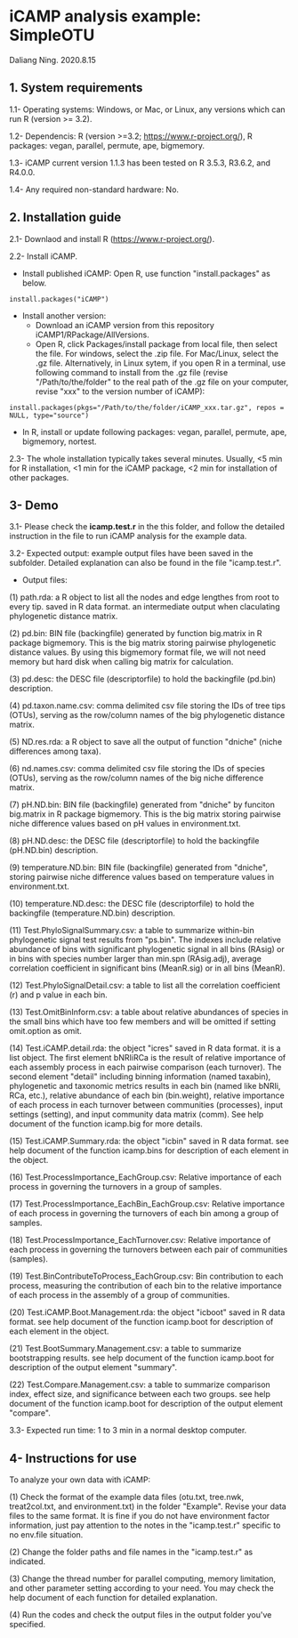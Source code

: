 # iCAMP analysis example: SimpleOTU
Daliang Ning. 2020.8.15

## 1. System requirements

1.1- Operating systems: Windows, or Mac, or Linux, any versions which can run R (version >= 3.2).

1.2- Dependencis: R (version >=3.2; https://www.r-project.org/), R packages: vegan, parallel, permute, ape, bigmemory.

1.3- iCAMP current version 1.1.3 has been tested on R 3.5.3, R3.6.2, and R4.0.0. 

1.4- Any required non-standard hardware: No.

## 2. Installation guide

2.1- Downlaod and install R (https://www.r-project.org/).

2.2- Install iCAMP.

- Install published iCAMP: Open R, use function "install.packages" as below.
```
install.packages("iCAMP")
```

- Install another version:
  - Download an iCAMP version from this repository iCAMP1/RPackage/AllVersions.
  - Open R, click Packages/install package from local file, then select the file. For windows, select the .zip file. For Mac/Linux, select the .gz file.
  Alternatively, in Linux sytem, if you open R in a terminal, use following command to install from the .gz file (revise "/Path/to/the/folder" to the real path of the .gz file on your computer, revise "xxx" to the version number of iCAMP):
```
install.packages(pkgs="/Path/to/the/folder/iCAMP_xxx.tar.gz", repos = NULL, type="source")
```
  - In R, install or update following packages: vegan, parallel, permute, ape, bigmemory, nortest.

2.3- The whole installation typically takes several minutes. Usually, <5 min for R installation, <1 min for the iCAMP package, <2 min for installation of other packages.

## 3- Demo
3.1- Please check the **icamp.test.r** in the this folder, and follow the detailed instruction in the file to run iCAMP analysis for the example data.

3.2- Expected output: example output files have been saved in the subfolder. Detailed explanation can also be found in the file "icamp.test.r".
- Output files:

(1) path.rda: a R object to list all the nodes and  edge lengthes from root to every tip. saved in R data format. an intermediate output when claculating phylogenetic distance matrix.

(2) pd.bin: BIN file (backingfile) generated by function big.matrix in R package bigmemory. This is the big matrix storing pairwise phylogenetic distance values. By using this bigmemory format file, we will not need memory but hard disk when calling big matrix for calculation.

(3) pd.desc: the DESC file (descriptorfile) to hold the backingfile (pd.bin) description.

(4) pd.taxon.name.csv: comma delimited csv file storing the IDs of tree tips (OTUs), serving as the row/column names of the big phylogenetic distance matrix.

(5) ND.res.rda: a R object to save all the output of function "dniche" (niche differences among taxa). 

(6) nd.names.csv: comma delimited csv file storing the IDs of species (OTUs), serving as the row/column names of the big niche difference matrix.

(7) pH.ND.bin: BIN file (backingfile) generated from "dniche" by funciton big.matrix in R package bigmemory. This is the big matrix storing pairwise niche difference values based on pH values in environment.txt.

(8) pH.ND.desc: the DESC file (descriptorfile) to hold the backingfile (pH.ND.bin) description.

(9) temperature.ND.bin: BIN file (backingfile) generated from "dniche", storing pairwise niche difference values based on temperature values in environment.txt.

(10) temperature.ND.desc: the DESC file (descriptorfile) to hold the backingfile (temperature.ND.bin) description.

(11) Test.PhyloSignalSummary.csv: a table to summarize within-bin phylogenetic signal test results from "ps.bin". The indexes include relative abundance of bins with significant phylogenetic signal in all bins (RAsig) or in bins with species number larger than min.spn (RAsig.adj), average correlation coefficient in significant bins (MeanR.sig) or in all bins (MeanR).

(12) Test.PhyloSignalDetail.csv: a table to list all the correlation coefficient (r) and p value in each bin.

(13) Test.OmitBinInform.csv: a table about relative abundances of species in the small bins which have too few members and will be omitted if setting omit.option as omit.

(14) Test.iCAMP.detail.rda: the object "icres" saved in R data format. it is a list object. The first element bNRIiRCa is the result of relative importance of each assembly process in each pairwise comparison (each turnover). The second element "detail" including binning information (named taxabin), phylogenetic and taxonomic metrics results in each bin (named like bNRIi, RCa, etc.), relative abundance of each bin (bin.weight), relative importance of each process in each turnover between communities (processes), input settings (setting), and input community data matrix (comm). See help document of the function icamp.big for more details.

(15) Test.iCAMP.Summary.rda: the object "icbin" saved in R data format. see help document of the function icamp.bins for description of each element in the object.

(16) Test.ProcessImportance_EachGroup.csv: Relative importance of each process in governing the turnovers in a group of samples.

(17) Test.ProcessImportance_EachBin_EachGroup.csv: Relative importance of each process in governing the turnovers of each bin among a group of samples.

(18) Test.ProcessImportance_EachTurnover.csv: Relative importance of each process in governing the turnovers between each pair of communities (samples).

(19) Test.BinContributeToProcess_EachGroup.csv: Bin contribution to each process, measuring the contribution of each bin to the relative importance of each process in the assembly of a group of communities.

(20) Test.iCAMP.Boot.Management.rda: the object "icboot" saved in R data format. see help document of the function icamp.boot for description of each element in the object.

(21) Test.BootSummary.Management.csv: a table to summarize bootstrapping results. see help document of the function icamp.boot for description of the output element "summary".

(22) Test.Compare.Management.csv: a table to summarize comparison index, effect size, and significance between each two groups. see help document of the function icamp.boot for description of the output element "compare".

3.3- Expected run time: 1 to 3 min in a normal desktop computer.

## 4- Instructions for use
To analyze your own data with iCAMP:

(1) Check the format of the example data files (otu.txt, tree.nwk, treat2col.txt, and environment.txt) in the folder "Example". Revise your data files to the same format. It is fine if you do not have environment factor information, just pay attention to the notes in the "icamp.test.r" specific to no env.file situation.

(2) Change the folder paths and file names in the "icamp.test.r" as indicated. 

(3) Change the thread number for parallel computing, memory limitation, and other parameter setting according to your need. You may check the help document of each function for detailed explanation.

(4) Run the codes and check the output files in the output folder you've specified.

